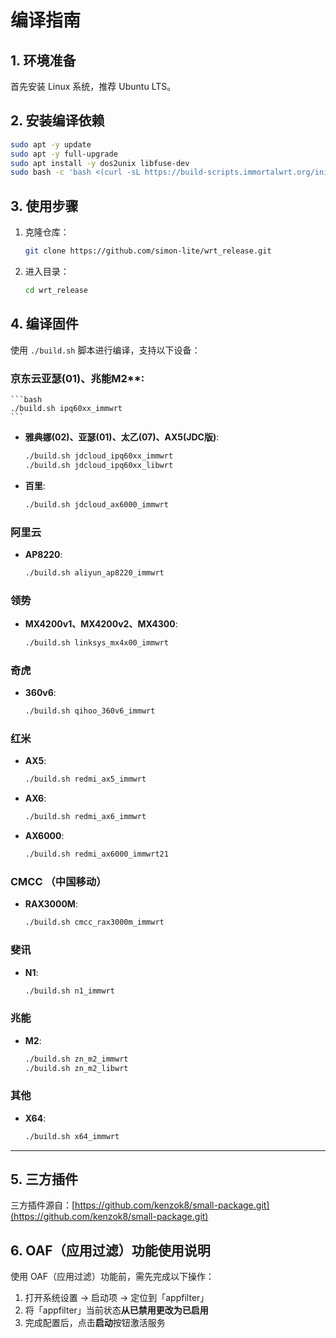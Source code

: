 # 编译指南

## 1. 环境准备

首先安装 Linux 系统，推荐 Ubuntu LTS。

## 2. 安装编译依赖

```bash
sudo apt -y update
sudo apt -y full-upgrade
sudo apt install -y dos2unix libfuse-dev
sudo bash -c 'bash <(curl -sL https://build-scripts.immortalwrt.org/init_build_environment.sh)'
```

## 3. 使用步骤

1.  克隆仓库：
    ```bash
    git clone https://github.com/simon-lite/wrt_release.git
    ```
2.  进入目录：
    ```bash
    cd wrt_release
    ```

## 4. 编译固件

使用 `./build.sh` 脚本进行编译，支持以下设备：


### 京东云亚瑟(01)、兆能M2**:
    ```bash
    ./build.sh ipq60xx_immwrt
    ```
*   **雅典娜(02)、亚瑟(01)、太乙(07)、AX5(JDC版)**:
    ```bash
    ./build.sh jdcloud_ipq60xx_immwrt
    ./build.sh jdcloud_ipq60xx_libwrt
    ```
*   **百里**:
    ```bash
    ./build.sh jdcloud_ax6000_immwrt
    ```

### 阿里云

*   **AP8220**:
    ```bash
    ./build.sh aliyun_ap8220_immwrt
    ```

### 领势

*   **MX4200v1、MX4200v2、MX4300**:
    ```bash
    ./build.sh linksys_mx4x00_immwrt
    ```

### 奇虎

*   **360v6**:
    ```bash
    ./build.sh qihoo_360v6_immwrt
    ```

### 红米

*   **AX5**:
    ```bash
    ./build.sh redmi_ax5_immwrt
    ```
*   **AX6**:
    ```bash
    ./build.sh redmi_ax6_immwrt
    ```
*   **AX6000**:
    ```bash
    ./build.sh redmi_ax6000_immwrt21
    ```

### CMCC （中国移动）

*   **RAX3000M**:
    ```bash
    ./build.sh cmcc_rax3000m_immwrt
    ```

### 斐讯

*   **N1**:
    ```bash
    ./build.sh n1_immwrt
    ```

### 兆能

*   **M2**:
    ```bash
    ./build.sh zn_m2_immwrt
    ./build.sh zn_m2_libwrt
    ```

### 其他

*   **X64**:
    ```bash
    ./build.sh x64_immwrt
    ```

---

## 5. 三方插件

三方插件源自：[https://github.com/kenzok8/small-package.git](https://github.com/kenzok8/small-package.git)

## 6. OAF（应用过滤）功能使用说明

使用 OAF（应用过滤）功能前，需先完成以下操作：

1.  打开系统设置 → 启动项 → 定位到「appfilter」
2.  将「appfilter」当前状态**从已禁用更改为已启用**
3.  完成配置后，点击**启动**按钮激活服务
